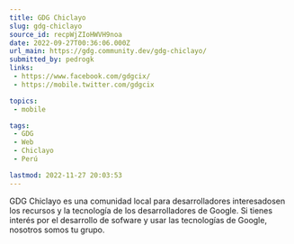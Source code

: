 ```yaml
---
title: GDG Chiclayo
slug: gdg-chiclayo
source_id: recpWjZIoHWVH9noa
date: 2022-09-27T00:36:06.000Z
url_main: https://gdg.community.dev/gdg-chiclayo/
submitted_by: pedrogk
links: 
 - https://www.facebook.com/gdgcix/
 - https://mobile.twitter.com/gdgcix

topics: 
 - mobile

tags: 
 - GDG
 - Web
 - Chiclayo
 - Perú

lastmod: 2022-11-27 20:03:53
---
```


GDG Chiclayo es una comunidad local para desarrolladores interesados ​​en los recursos y la tecnología de los desarrolladores de Google. Si tienes interés por el desarrollo de sofware y usar las tecnologías de Google, nosotros somos tu grupo.
